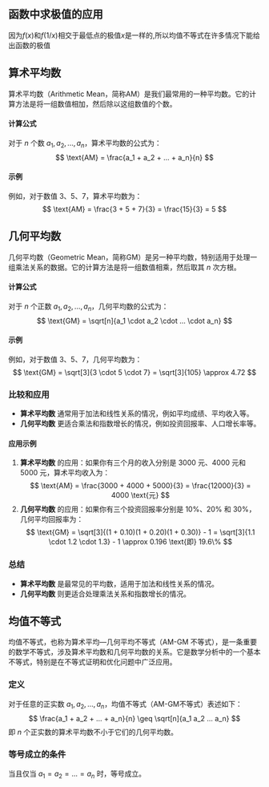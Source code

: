 ## 函数中求极值的应用
因为$f(x)$和$f(1/x)$相交于最低点的极值$x$是一样的,所以均值不等式在许多情况下能给出函数的极值
## 算术平均数
算术平均数（Arithmetic Mean，简称AM）是我们最常用的一种平均数。它的计算方法是将一组数值相加，然后除以这组数值的个数。
#### 计算公式
对于 $n$ 个数 $a_1, a_2, ..., a_n$，算术平均数的公式为：
$$
\text{AM} = \frac{a_1 + a_2 + ... + a_n}{n}
$$
#### 示例
例如，对于数值 3、5、7，算术平均数为：
$$
\text{AM} = \frac{3 + 5 + 7}{3} = \frac{15}{3} = 5
$$
## 几何平均数
几何平均数（Geometric Mean，简称GM）是另一种平均数，特别适用于处理一组乘法关系的数据。它的计算方法是将一组数值相乘，然后取其 $n$ 次方根。
#### 计算公式
对于 $n$ 个正数 $a_1, a_2, ..., a_n$，几何平均数的公式为：
$$
\text{GM} = \sqrt[n]{a_1 \cdot a_2 \cdot ... \cdot a_n}
$$
#### 示例
例如，对于数值 3、5、7，几何平均数为：
$$
\text{GM} = \sqrt[3]{3 \cdot 5 \cdot 7} = \sqrt[3]{105} \approx 4.72
$$
### 比较和应用
- **算术平均数** 通常用于加法和线性关系的情况，例如平均成绩、平均收入等。
- **几何平均数** 更适合乘法和指数增长的情况，例如投资回报率、人口增长率等。
#### 应用示例
1. **算术平均数** 的应用：如果你有三个月的收入分别是 3000 元、4000 元和 5000 元，算术平均收入为：
$$
\text{AM} = \frac{3000 + 4000 + 5000}{3} = \frac{12000}{3} = 4000 \text{元}
$$
2. **几何平均数** 的应用：如果你有三个投资回报率分别是 10%、20% 和 30%，几何平均回报率为：
$$
\text{GM} = \sqrt[3]{(1 + 0.10)(1 + 0.20)(1 + 0.30)} - 1 = \sqrt[3]{1.1 \cdot 1.2 \cdot 1.3} - 1 \approx 0.196 \text{即} 19.6\%
$$
### 总结
- **算术平均数** 是最常见的平均数，适用于加法和线性关系的情况。
- **几何平均数** 则更适合处理乘法关系和指数增长的情况。
## 均值不等式
均值不等式，也称为算术平均—几何平均不等式（AM-GM 不等式），是一条重要的数学不等式，涉及算术平均数和几何平均数的关系。它是数学分析中的一个基本不等式，特别是在不等式证明和优化问题中广泛应用。
### 定义
对于任意的正实数 $a_1, a_2, ..., a_n$，均值不等式（AM-GM不等式）表述如下：
$$
\frac{a_1 + a_2 + ... + a_n}{n} \geq \sqrt[n]{a_1 a_2 ... a_n}
$$
即 $n$ 个正实数的算术平均数不小于它们的几何平均数。
### 等号成立的条件
当且仅当 $a_1 = a_2 = ... = a_n$ 时，等号成立。
